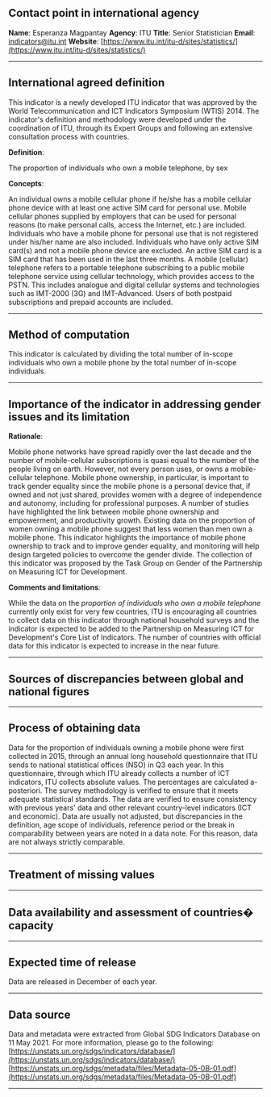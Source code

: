 ## Contact point in international agency

**Name**: Esperanza Magpantay
**Agency**: ITU
**Title**: Senior Statistician
**Email**: [indicators@itu.int](mailto:indicators@itu.int)
**Website**: [https://www.itu.int/itu-d/sites/statistics/](https://www.itu.int/itu-d/sites/statistics/)

---

## International agreed definition

This indicator is a newly developed ITU indicator that was approved by the World Telecommunication and ICT Indicators Symposium \(WTIS\) 2014. The indicator's definition and methodology were developed under the coordination of ITU, through its Expert Groups and following an extensive consultation process with countries.

**Definition**:

The proportion of individuals who own a mobile telephone, by sex

**Concepts**:

An individual owns a mobile cellular phone if he/she has a mobile cellular phone device with at least one active SIM card for personal use. Mobile cellular phones supplied by employers that can be used for personal reasons \(to make personal calls, access the Internet, etc.\) are included. Individuals who have a mobile phone for personal use that is not registered under his/her name are also included. Individuals who have only active SIM card\(s\) and not a mobile phone device are excluded. An active SIM card is a SIM card that has been used in the last three months. A mobile \(cellular\) telephone refers to a portable telephone subscribing to a public mobile telephone service using cellular technology, which provides access to the PSTN. This includes analogue and digital cellular systems and technologies such as IMT-2000 \(3G\) and IMT-Advanced. Users of both postpaid subscriptions and prepaid accounts are included.

---

## Method of computation

This indicator is calculated by dividing the total number of in-scope individuals who own a mobile phone by the total number of in-scope individuals.

---

## Importance of the indicator in addressing gender issues and its limitation

**Rationale**:

Mobile phone networks have spread rapidly over the last decade and the number of mobile-cellular subscriptions is quasi equal to the number of the people living on earth. However, not every person uses, or owns a mobile-cellular telephone. Mobile phone ownership, in particular, is important to track gender equality since the mobile phone is a personal device that, if owned and not just shared, provides women with a degree of independence and autonomy, including for professional purposes. A number of studies have highlighted the link between mobile phone ownership and empowerment, and productivity growth. Existing data on the proportion of women owning a mobile phone suggest that less women than men own a mobile phone. This indicator highlights the importance of mobile phone ownership to track and to improve gender equality, and monitoring will help design targeted policies to overcome the gender divide. The collection of this indicator was proposed by the Task Group on Gender of the Partnership on Measuring ICT for Development.

**Comments and limitations**:

While the data on the _proportion of individuals who own a mobile telephone_ currently only exist for very few countries, ITU is encouraging all countries to collect data on this indicator through national household surveys and the indicator is expected to be added to the Partnership on Measuring ICT for Development's Core List of Indicators. The number of countries with official data for this indicator is expected to increase in the near future.

---

## Sources of discrepancies between global and national figures

---

## Process of obtaining data

Data for the proportion of individuals owning a mobile phone were first collected in 2015, through an annual long household questionnaire that ITU sends to national statistical offices \(NSO\) in Q3 each year. In this questionnaire, through which ITU already collects a number of ICT indicators, ITU collects absolute values. The percentages are calculated a-posteriori. The survey methodology is verified to ensure that it meets adequate statistical standards. The data are verified to ensure consistency with previous years' data and other relevant country-level indicators \(ICT and economic\). Data are usually not adjusted, but discrepancies in the definition, age scope of individuals, reference period or the break in comparability between years are noted in a data note. For this reason, data are not always strictly comparable.

---

## Treatment of missing values

---

## Data availability and assessment of countries� capacity

---

## Expected time of release

Data are released in December of each year.

---

## Data source

Data and metadata were extracted from Global SDG Indicators Database on 11 May 2021. For more information, please go to the following: [https://unstats.un.org/sdgs/indicators/database/](https://unstats.un.org/sdgs/indicators/database/) [https://unstats.un.org/sdgs/metadata/files/Metadata-05-0B-01.pdf](https://unstats.un.org/sdgs/metadata/files/Metadata-05-0B-01.pdf)

---
